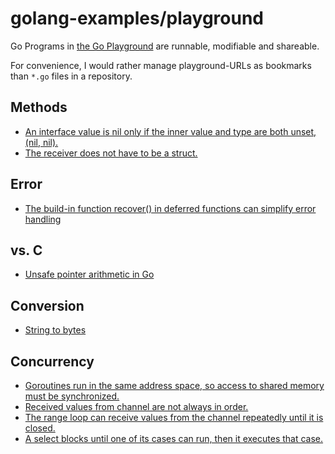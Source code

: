 # golang-examples/playground

Go Programs in [the Go Playground](https://play.golang.org) are runnable, modifiable and shareable.

For convenience, I would rather manage playground-URLs as bookmarks than `*.go` files in a repository.

## Methods

* [An interface value is nil only if the inner value and type are both unset, (nil, nil).](https://play.golang.org/p/QqOzGpJxRM)
* [The receiver does not have to be a struct.](https://play.golang.org/p/UeFA8-NAZp)

## Error

* [The build-in function recover() in deferred functions can simplify error handling](https://play.golang.org/p/xwaww7xe27)

## vs. C

* [Unsafe pointer arithmetic in Go](https://play.golang.org/p/MJOBqYs__u)

## Conversion

* [String to bytes](https://play.golang.org/p/_pr8lhj8Rp0)

## Concurrency

* [Goroutines run in the same address space, so access to shared memory must be synchronized.](https://play.golang.org/p/z5fMBo64wat)
* [Received values from channel are not always in order.](https://play.golang.org/p/WKK9_3x5IbA)
* [The range loop can receive values from the channel repeatedly until it is closed.](https://play.golang.org/p/SCP7IPzTT9j)
* [A select blocks until one of its cases can run, then it executes that case.](https://play.golang.org/p/unikzUz8NMk)
